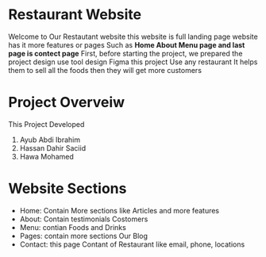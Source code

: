 # Restaurant Website

Welcome to Our Restautant website this website is full landing page website has it more features or pages Such as **Home About Menu page and last page is contect page**  First, before starting the project, we prepared the project design use tool design Figma 
this project Use any restaurant It helps them to sell all the foods then they will get more customers

# Project Overveiw
This Project Developed 

1. Ayub Abdi Ibrahim
2. Hassan Dahir Saciid
3. Hawa Mohamed 

# Website Sections
- Home: Contain More sections like Articles and more features
- About: Contain testimonials Costomers
- Menu: contian Foods and Drinks
- Pages: contain more sections Our Blog
- Contact: this page Contant of Restaurant like email, phone, locations
